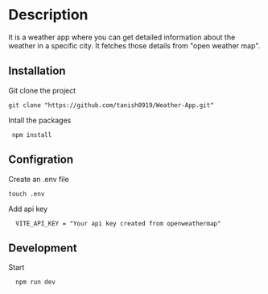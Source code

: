 # Description 
It is a weather app where you can get detailed information about the weather in a specific city. It fetches those details from "open weather map". 


## Installation
 Git clone the project
```
git clone "https://github.com/tanish0919/Weather-App.git"
```  

 Intall the packages
 ```
  npm install
  ```

## Configration 
Create an .env file
```
touch .env
```

Add api key
```
  VITE_API_KEY = "Your api key created from openweathermap"
```


## Development 
Start
```
  npm run dev
```
